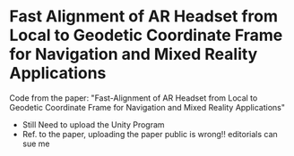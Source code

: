 # Fast Alignment of AR Headset from Local to Geodetic Coordinate Frame for Navigation and Mixed Reality Applications
Code from the paper: "Fast-Alignment of AR Headset from Local to Geodetic Coordinate Frame for Navigation and Mixed Reality Applications"

- Still Need to upload the Unity Program
- Ref. to the paper, uploading the paper public is wrong!! editorials can sue me
